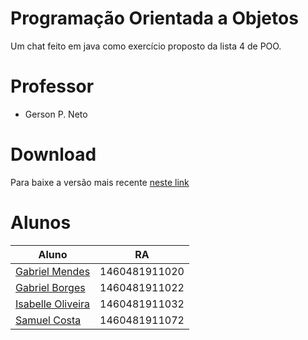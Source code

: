 # Programação Orientada a Objetos
Um chat feito em java como exercício proposto da lista 4 de POO.

# Professor
* Gerson P. Neto

# Download
Para baixe a versão mais recente [neste link](https://github.com/gfborges/chatter/releases)

# Alunos
|Aluno | RA |
|---|---|
|[Gabriel Mendes](https://github.com/gmendess)|1460481911020|
|[Gabriel Borges](https://github.com/gfborges)|1460481911022|
|[Isabelle Oliveira](https://github.com/isabellefo)|1460481911032|
|[Samuel Costa](https://github.com/scsoliveira)|1460481911072|


